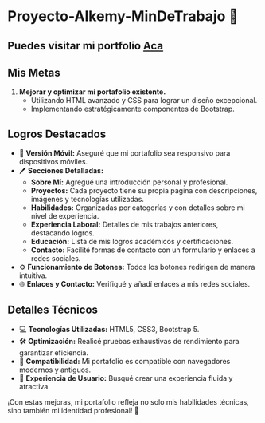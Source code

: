 # Proyecto-Alkemy-MinDeTrabajo  🚀

## Puedes visitar mi portfolio [Aca](https://maxihubb2.github.io/Proyecto-Alkemy-MinDeTrabajo/) 

## Mis Metas
1. **Mejorar y optimizar mi portafolio existente.**
   - Utilizando HTML avanzado y CSS para lograr un diseño excepcional.
   - Implementando estratégicamente componentes de Bootstrap.

## Logros Destacados
- 📱 **Versión Móvil:** Aseguré que mi portafolio sea responsivo para dispositivos móviles.
- 🖊️ **Secciones Detalladas:**
  - **Sobre Mí:** Agregué una introducción personal y profesional.
  - **Proyectos:** Cada proyecto tiene su propia página con descripciones, imágenes y tecnologías utilizadas.
  - **Habilidades:** Organizadas por categorías y con detalles sobre mi nivel de experiencia.
  - **Experiencia Laboral:** Detalles de mis trabajos anteriores, destacando logros.
  - **Educación:** Lista de mis logros académicos y certificaciones.
  - **Contacto:** Facilité formas de contacto con un formulario y enlaces a redes sociales.
- ⚙️ **Funcionamiento de Botones:** Todos los botones redirigen de manera intuitiva.
- 🌐 **Enlaces y Contacto:** Verifiqué y añadí enlaces a mis redes sociales.

## Detalles Técnicos
- 💻 **Tecnologías Utilizadas:** HTML5, CSS3, Bootstrap 5.
- 🛠️ **Optimización:** Realicé pruebas exhaustivas de rendimiento para garantizar eficiencia.
- 🔄 **Compatibilidad:** Mi portafolio es compatible con navegadores modernos y antiguos.
- 🌈 **Experiencia de Usuario:** Busqué crear una experiencia fluida y atractiva.

¡Con estas mejoras, mi portafolio refleja no solo mis habilidades técnicas, sino también mi identidad profesional! 🌟

